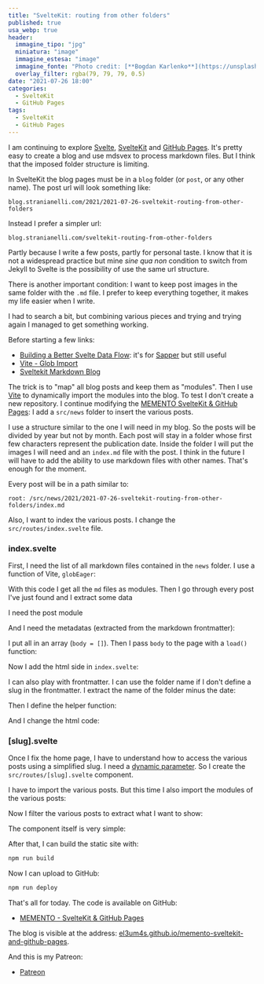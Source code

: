 ```yaml
---
title: "SvelteKit: routing from other folders"
published: true
usa_webp: true
header:
  immagine_tipo: "jpg"
  miniatura: "image"
  immagine_estesa: "image"
  immagine_fonte: "Photo credit: [**Bogdan Karlenko**](https://unsplash.com/@bogdan_karlenko)"
  overlay_filter: rgba(79, 79, 79, 0.5)
date: "2021-07-26 18:00"
categories:
  - SvelteKit
  - GitHub Pages
tags:
  - SvelteKit
  - GitHub Pages
---
```


I am continuing to explore [Svelte](https://svelte.dev/), [SvelteKit](https://kit.svelte.dev/) and [GitHub Pages](https://pages.github.com/). It's pretty easy to create a blog and use mdsvex to process markdown files. But I think that the imposed folder structure is limiting.

In SvelteKit the blog pages must be in a `blog` folder (or `post`, or any other name). The post url will look something like:

```
blog.stranianelli.com/2021/2021-07-26-sveltekit-routing-from-other-folders
```

Instead I prefer a simpler url:

```
blog.stranianelli.com/sveltekit-routing-from-other-folders
```

Partly because I write a few posts, partly for personal taste. I know that it is not a widespread practice but mine _sine qua non_ condition to switch from Jekyll to Svelte is the possibility of use the same url structure.

There is another important condition: I want to keep post images in the same folder with the `.md` file. I prefer to keep everything together, it makes my life easier when I write.

I had to search a bit, but combining various pieces and trying and trying again I managed to get something working.

Before starting a few links:

- [Building a Better Svelte Data Flow](https://www.ryanfiller.com/blog/building-a-better-svelte-data-flow): it's for [Sapper](https://sapper.svelte.dev/) but still useful
- [Vite - Glob Import](https://vitejs.dev/guide/features.html#glob-import)
- [Sveltekit Markdown Blog](https://www.youtube.com/playlist?list=PLm_Qt4aKpfKgonq1zwaCS6kOD-nbOKx7V)

The trick is to "map" all blog posts and keep them as "modules". Then I use [Vite](https://vitejs.dev/) to dynamically import the modules into the blog. To test I don't create a new repository. I continue modifying the [MEMENTO SvelteKit & GitHub Pages](https://github.com/el3um4s/memento-sveltekit-and-github-pages): I add a `src/news` folder to insert the various posts.

I use a structure similar to the one I will need in my blog. So the posts will be divided by year but not by month. Each post will stay in a folder whose first few characters represent the publication date. Inside the folder I will put the images I will need and an `index.md` file with the post. I think in the future I will have to add the ability to use markdown files with other names. That's enough for the moment.

Every post will be in a path similar to:

```
root: /src/news/2021/2021-07-26-sveltekit-routing-from-other-folders/index.md
```

Also, I want to index the various posts. I change the `src/routes/index.svelte` file.

### index.svelte

First, I need the list of all markdown files contained in the `news` folder. I use a function of Vite, `globEager`:

<script src="https://gist.github.com/el3um4s/b5e8ab0db2833d6b4d68debbd9c49c34.js"></script>

With this code I get all the `md` files as modules. Then I go through every post I've just found and I extract some data

<script src="https://gist.github.com/el3um4s/26a10d80b9b580712916c9420242e671.js"></script>

I need the post module

<script src="https://gist.github.com/el3um4s/02c2cec62e832e1d5e8567e90d73ca53.js"></script>

And I need the metadatas (extracted from the markdown frontmatter):

<script src="https://gist.github.com/el3um4s/6336abb291e4453265eb3c2165368124.js"></script>

I put all in an array (`body = []`). Then I pass `body` to the page with a `load()` function:

<script src="https://gist.github.com/el3um4s/43887df50e4ca4eaf0dd3927f049f613.js"></script>

Now I add the html side in `index.svelte`:

<script src="https://gist.github.com/el3um4s/9a12af4e1ae887c7d3fe96b1021a3014.js"></script>

I can also play with frontmatter. I can use the folder name if I don't define a slug in the frontmatter. I extract the name of the folder minus the date:

<script src="https://gist.github.com/el3um4s/0a7b44c979479b7ccc4b296fa41c3651.js"></script>

Then I define the helper function:

<script src="https://gist.github.com/el3um4s/7e91fff628349c031e7ed05271110877.js"></script>

And I change the html code:

<script src="https://gist.github.com/el3um4s/a914ec7a88abbb33cb7393c28310e92f.js"></script>

### [slug].svelte

Once I fix the home page, I have to understand how to access the various posts using a simplified slug. I need a [dynamic parameter](https://kit.svelte.dev/docs#routing-pages). So I create the `src/routes/[slug].svelte` component.

I have to import the various posts. But this time I also import the modules of the various posts:

<script src="https://gist.github.com/el3um4s/229b3f4ef9d28747a34e0d69d1adb110.js"></script>

Now I filter the various posts to extract what I want to show:

<script src="https://gist.github.com/el3um4s/dcdc5be1e2a3e811b7f785b733e7466d.js"></script>

The component itself is very simple:

<script src="https://gist.github.com/el3um4s/33d095e0ecc59614f9b9369f516c21c5.js"></script>

After that, I can build the static site with:

```bash
npm run build
```

Now I can upload to GitHub:

```bash
npm run deploy
```

That's all for today. The code is available on GitHub:

- [MEMENTO - SvelteKit & GitHub Pages](https://github.com/el3um4s/memento-sveltekit-and-github-pages)

The blog is visible at the address: [el3um4s.github.io/memento-sveltekit-and-github-pages](https://el3um4s.github.io/memento-sveltekit-and-github-pages/).

And this is my Patreon:

- [Patreon](https://www.patreon.com/el3um4s)
